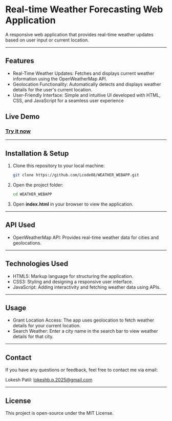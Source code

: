 # Real-time Weather Forecasting Web Application

A responsive web application that provides real-time weather updates based on user input or current location.

---

## Features

- Real-Time Weather Updates: Fetches and displays current weather information using the OpenWeatherMap API.
- Geolocation Functionality: Automatically detects and displays weather details for the user's current location.
- User-Friendly Interface: Simple and intuitive UI developed with HTML, CSS, and JavaScript for a seamless user experience

## Live Demo
### [Try it now](https://weatherapp-by-lokesh.netlify.app)

---

## Installation & Setup
1. Clone this repository to your local machine:
   ```bash
   git clone https://github.com/Lcode08/WEATHER_WEBAPP.git
2. Open the project folder:
   ```bash
   cd WEATHER_WEBAPP
3. Open **index.html** in your browser to view the application.

---

## API Used 
- OpenWeatherMap API: Provides real-time weather data for cities and geolocations.

---

## Technologies Used
- HTML5: Markup language for structuring the application.
- CSS3: Styling and designing a responsive user interface.
- JavaScript: Adding interactivity and fetching weather data using APIs.
  
---

## Usage
- Grant Location Access: The app uses geolocation to fetch weather details for your current location.
- Search Weather: Enter a city name in the search bar to view weather details for that city.

---

## Contact
If you have any questions or feedback, feel free to contact me via email:

Lokesh Patil: lokeshb.p.2025@gmail.com

---

## License
This project is open-source under the MIT License.



